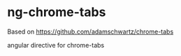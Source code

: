 # ng-chrome-tabs
Based on https://github.com/adamschwartz/chrome-tabs

angular directive for chrome-tabs
